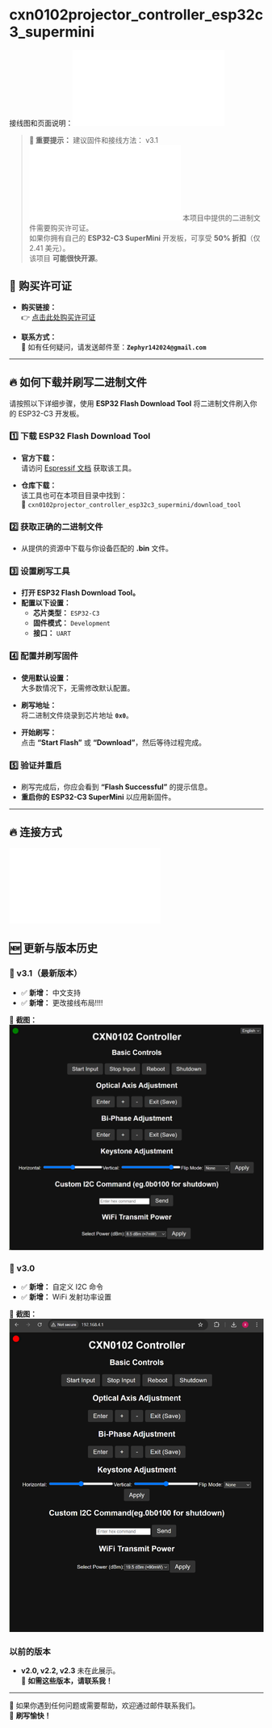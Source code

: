 # cxn0102projector_controller_esp32c3_supermini
接线图和页面说明：![click here](/v3.2/Esp32c3supermini驱动小宝光机接线图.pdf)
> **🚀 重要提示：**
>  建议固件和接线方法：
>  v3.1
>  ![click here](/v3.2/Esp32c3supermini驱动小宝光机接线图.pdf)
> 本项目中提供的二进制文件需要购买许可证。  
> 如果你拥有自己的 **ESP32-C3 SuperMini** 开发板，可享受 **50% 折扣**（仅 2.41 美元）。  
> 该项目 **可能很快开源**。

## 🛒 购买许可证

- **购买链接：**  
  👉 [点击此处购买许可证](https://m.tb.cn/h.TJZHCVa?tk=7TBWeStUB3q)
  
- **联系方式：**  
  📩 如有任何疑问，请发送邮件至：**`Zephyr142024@gmail.com`**

---

## 🔥 如何下载并刷写二进制文件

请按照以下详细步骤，使用 **ESP32 Flash Download Tool** 将二进制文件刷入你的 ESP32-C3 开发板。

### 1️⃣ 下载 ESP32 Flash Download Tool

- **官方下载：**  
  请访问 [Espressif 文档](https://docs.espressif.com/projects/esp-test-tools/en/latest/esp32/production_stage/tools/flash_download_tool.html) 获取该工具。

- **仓库下载：**  
  该工具也可在本项目目录中找到：  
  📂 `cxn0102projector_controller_esp32c3_supermini/download_tool`

### 2️⃣ 获取正确的二进制文件

- 从提供的资源中下载与你设备匹配的 **.bin** 文件。

### 3️⃣ 设置刷写工具

- **打开 ESP32 Flash Download Tool。**
- **配置以下设置：**
  - **芯片类型：** `ESP32-C3`
  - **固件模式：** `Development`
  - **接口：** `UART`

### 4️⃣ 配置并刷写固件

- **使用默认设置：**  
  大多数情况下，无需修改默认配置。

- **刷写地址：**  
  将二进制文件烧录到芯片地址 **`0x0`**。

- **开始刷写：**  
  点击 **“Start Flash”** 或 **“Download”**，然后等待过程完成。

### 5️⃣ 验证并重启

- 刷写完成后，你应会看到 **“Flash Successful”** 的提示信息。
- **重启你的 ESP32-C3 SuperMini** 以应用新固件。

---

## 🔥 连接方式
![点击查看](Esp32c3supermini驱动小宝光机接线图.pdf)

## 🆕 更新与版本历史
### **🔹 v3.1（最新版本）**
- ✅ **新增：** 中文支持
- ✅ **新增：** 更改接线布局!!!!

📸 **截图：**  
![ESP32 Flash 工具](v3.1/CXN0102v3.1.png)

### **🔹 v3.0**
- ✅ **新增：** 自定义 I2C 命令  
- ✅ **新增：** WiFi 发射功率设置  

📸 **截图：**  
![ESP32 Flash 工具](v3.0/CXN0102%20Controller%20v3.0%20(Author%20vx_samzhangxian)%20-%20Google%20Chrome%202_15_2025%2012_36_12%20PM.png)

### **以前的版本**
- **v2.0, v2.2, v2.3** 未在此展示。  
  📩 **如需这些版本，请联系我！**

---

📌 如果你遇到任何问题或需要帮助，欢迎通过邮件联系我们。  
🎉 **刷写愉快！**

